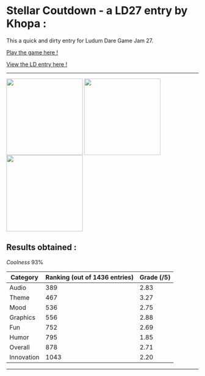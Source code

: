 Stellar Coutdown - a LD27 entry by Khopa :
==========================================

This a quick and dirty entry for Ludum Dare Game Jam 27. 

[Play the game here !](https://dl.dropboxusercontent.com/u/207462510/KhopaGame/LD27/war/index.html)

[View the LD entry here !](http://ludumdare.com/compo/ludum-dare-27/?action=preview&uid=20553)

***

<a href="url"><img src="http://ludumdare.com/compo/wp-content/compo2/273708/20553-shot0.png" align="center" height="200"></a>
<a href="url"><img src="http://ludumdare.com/compo/wp-content/compo2/273708/20553-shot1.png" align="center" height="200"></a>
<a href="url"><img src="http://ludumdare.com/compo/wp-content/compo2/273708/20553-shot2.png" align="center" height="200"></a>

Results obtained : 
------------------

*Coolness*	93%

| Category  | Ranking (out of 1436 entries)     | Grade (/5) |
| ----------- | ------------------------------- | ---------- |
|	Audio	      | 389                             | 2.83       |
|	Theme	      | 467                             | 3.27       |
|	Mood	      | 536                             | 2.75       |
|	Graphics    | 556                             | 2.88       |
|	Fun	        | 752                             | 2.69       |
|	Humor	      | 795                             | 1.85       |
|	Overall	    | 878                             | 2.71       |
|	Innovation  | 1043                            | 2.20       |

***

